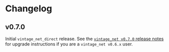 # Changelog

## v0.7.0

Initial `vintage_net_direct` release. See the [`vintage_net v0.7.0` release
notes](https://github.com/nerves-networking/vintage_net/releases/tag/v0.7.0)
for upgrade instructions if you are a `vintage_net v0.6.x` user.
